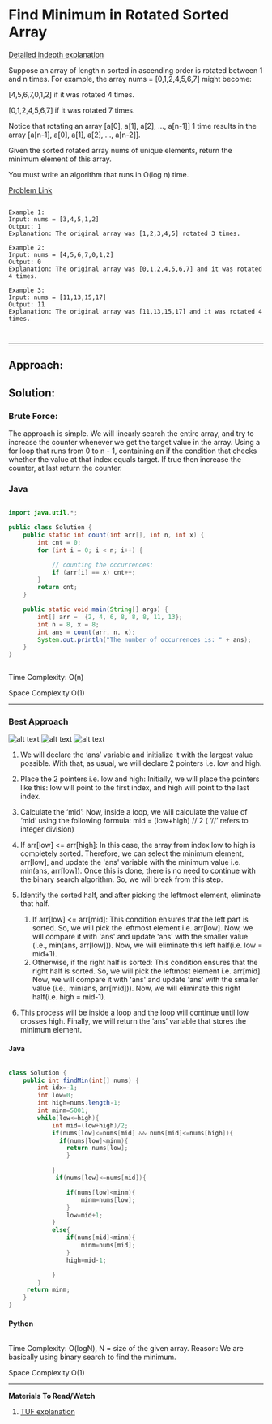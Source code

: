 # Find Minimum in Rotated Sorted Array

[Detailed indepth explanation](https://takeuforward.org/data-structure/minimum-in-rotated-sorted-array/)

Suppose an array of length n sorted in ascending order is rotated between 1 and n times. For example, the array nums = [0,1,2,4,5,6,7] might become:

[4,5,6,7,0,1,2] if it was rotated 4 times.

[0,1,2,4,5,6,7] if it was rotated 7 times.

Notice that rotating an array [a[0], a[1], a[2], ..., a[n-1]] 1 time results in the array [a[n-1], a[0], a[1], a[2], ..., a[n-2]].

Given the sorted rotated array nums of unique elements, return the minimum element of this array.

You must write an algorithm that runs in O(log n) time.

[Problem Link](https://leetcode.com/problems/find-minimum-in-rotated-sorted-array/description/)

```

Example 1:
Input: nums = [3,4,5,1,2]
Output: 1
Explanation: The original array was [1,2,3,4,5] rotated 3 times.

Example 2:
Input: nums = [4,5,6,7,0,1,2]
Output: 0
Explanation: The original array was [0,1,2,4,5,6,7] and it was rotated 4 times.

Example 3:
Input: nums = [11,13,15,17]
Output: 11
Explanation: The original array was [11,13,15,17] and it was rotated 4 times.



```

---

## **Approach**:

## **Solution**:

### **Brute Force**:

The approach is simple. We will linearly search the entire array, and try to increase the counter whenever we get the target value in the array. Using a for loop that runs from 0 to n - 1, containing an if the condition that checks whether the value at that index equals target. If true then increase the counter, at last return the counter.

### Java

```Java

import java.util.*;

public class Solution {
    public static int count(int arr[], int n, int x) {
        int cnt = 0;
        for (int i = 0; i < n; i++) {

            // counting the occurrences:
            if (arr[i] == x) cnt++;
        }
        return cnt;
    }

    public static void main(String[] args) {
        int[] arr =  {2, 4, 6, 8, 8, 8, 11, 13};
        int n = 8, x = 8;
        int ans = count(arr, n, x);
        System.out.println("The number of occurrences is: " + ans);
    }
}



```

Time Complexity: O(n)

Space Complexity O(1)

---

### **Best Approach**

![alt text](./Images/minm_in_rotated_sorted.png)
![alt text](./Images/minm_in_rotated_sorted2.png)
![alt text](./Images/rotatedsorted.png)

1. We will declare the ‘ans’ variable and initialize it with the largest value possible. With that, as usual, we will declare 2 pointers i.e. low and high.

2. Place the 2 pointers i.e. low and high: Initially, we will place the pointers like this: low will point to the first index, and high will point to the last index.
3. Calculate the ‘mid’: Now, inside a loop, we will calculate the value of ‘mid’ using the following formula:
   mid = (low+high) // 2 ( ‘//’ refers to integer division)
4. If arr[low] <= arr[high]: In this case, the array from index low to high is completely sorted. Therefore, we can select the minimum element, arr[low], and update the 'ans' variable with the minimum value i.e. min(ans, arr[low]). Once this is done, there is no need to continue with the binary search algorithm. So, we will break from this step.
5. Identify the sorted half, and after picking the leftmost element, eliminate that half.
   1. If arr[low] <= arr[mid]: This condition ensures that the left part is sorted. So, we will pick the leftmost element i.e. arr[low]. Now, we will compare it with 'ans' and update 'ans' with the smaller value (i.e., min(ans, arr[low])). Now, we will eliminate this left half(i.e. low = mid+1).
   2. Otherwise, if the right half is sorted: This condition ensures that the right half is sorted. So, we will pick the leftmost element i.e. arr[mid]. Now, we will compare it with 'ans' and update 'ans' with the smaller value (i.e., min(ans, arr[mid])). Now, we will eliminate this right half(i.e. high = mid-1).
6. This process will be inside a loop and the loop will continue until low crosses high. Finally, we will return the ‘ans’ variable that stores the minimum element.

#### Java

```Java

class Solution {
    public int findMin(int[] nums) {
        int idx=-1;
        int low=0;
        int high=nums.length-1;
        int minm=5001;
        while(low<=high){
            int mid=(low+high)/2;
            if(nums[low]<=nums[mid] && nums[mid]<=nums[high]){
              if(nums[low]<minm){
                return nums[low];
                }

            }
             if(nums[low]<=nums[mid]){

                if(nums[low]<minm){
                    minm=nums[low];
                }
                low=mid+1;
            }
            else{
                if(nums[mid]<minm){
                    minm=nums[mid];
                }
                high=mid-1;

            }
        }
     return minm;
    }
}

```

#### Python

```python


```

Time Complexity: O(logN), N = size of the given array.
Reason: We are basically using binary search to find the minimum.

Space Complexity O(1)

---

**Materials To Read/Watch**

1. [TUF explanation](https://takeuforward.org/data-structure/minimum-in-rotated-sorted-array/)
